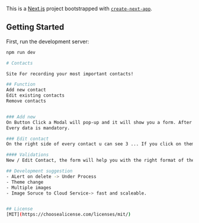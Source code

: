 This is a [Next.js](https://nextjs.org/) project bootstrapped with [`create-next-app`](https://github.com/vercel/next.js/tree/canary/packages/create-next-app).

## Getting Started

First, run the development server:

```bash
npm run dev

# Contacts

Site For recording your most important contacts!

## Function
Add new contact
Edit existing contacts
Remove contacts


### Add new
On Button Click a Modal will pop-up and it will show you a form. After uploading the necessary information u can click on done, and it will be uploeded to the server.
Every data is mandatory.

### Edit contact
On the right side of every contact u can see 3 ... If you click on them, a menu will pop-in and you can select the function which you would like to use. If you click on Edit, a Modal will show up( There is Loader there if but probably you wont see it, due to fast connections ) and you can Edit the contact, Click done and you done :D

#### Validations
New / Edit Contact, the form will help you with the right format of the data.

## Development suggestion
- ALert on delete -> Under Process
- Theme change
- Multiple images
- Image Soruce to Cloud Service-> fast and scaleable.


## License
[MIT](https://choosealicense.com/licenses/mit/)
```
